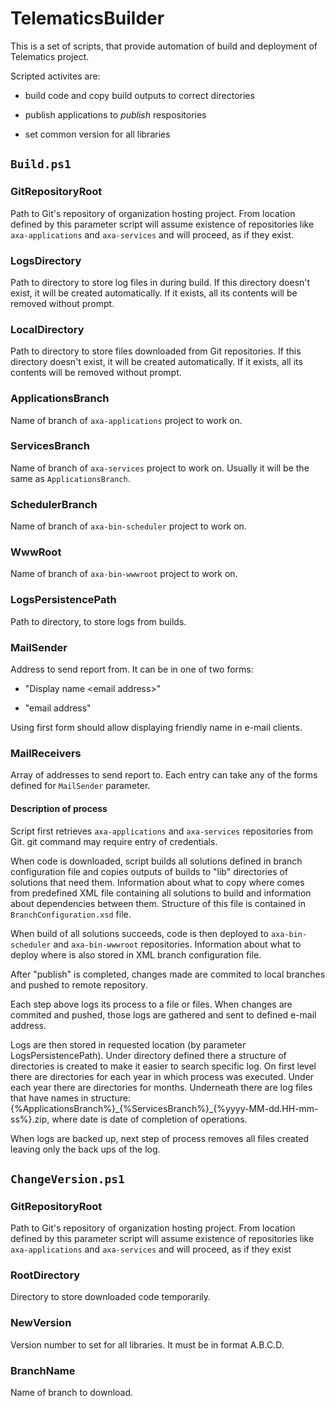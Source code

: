# TelematicsBuilder
This is a set of scripts, that provide automation of build and deployment of Telematics project.

Scripted activites are:

* build code and copy build outputs to correct directories

* publish applications to _publish_ respositories

* set common version for all libraries

## `Build.ps1`

### GitRepositoryRoot
Path to Git's repository of organization hosting project. From location defined by this parameter
script will assume existence of repositories like `axa-applications` and `axa-services` and will
proceed, as if they exist.

### LogsDirectory
Path to directory to store log files in during build. If this directory doesn't exist, it will be
created automatically. If it exists, all its contents will be removed without prompt.

### LocalDirectory
Path to directory to store files downloaded from Git repositories. If this directory doesn't exist,
it will be created automatically. If it exists, all its contents will be removed without prompt.

### ApplicationsBranch
Name of branch of `axa-applications` project to work on.

### ServicesBranch
Name of branch of `axa-services` project to work on. Usually it will be the same as
`ApplicationsBranch`.

### SchedulerBranch
Name of branch of `axa-bin-scheduler` project to work on.

### WwwRoot
Name of branch of `axa-bin-wwwroot` project to work on.

### LogsPersistencePath
Path to directory, to store logs from builds.

### MailSender
Address to send report from. It can be in one of two forms:

* "Display name &lt;email address&gt;"

* "email address"

Using first form should allow displaying friendly name in e-mail clients.

### MailReceivers
Array of addresses to send report to. Each entry can take any of the forms defined for `MailSender`
parameter.

#### Description of process
Script first retrieves `axa-applications` and `axa-services` repositories from Git. git command may
require entry of credentials.

When code is downloaded, script builds all solutions defined in branch configuration file  and
copies outputs of builds to "lib" directories of solutions that need them. Information about what to
copy where comes from predefined XML file containing all solutions to build and information about
dependencies between them. Structure of this file is contained in `BranchConfiguration.xsd` file.

When build of all solutions succeeds, code is then deployed to `axa-bin-scheduler` and
`axa-bin-wwwroot` repositories. Information about what to deploy where is also stored in XML branch
configuration file.

After "publish" is completed, changes made are commited to local branches and pushed to remote
repository.

Each step above logs its process to a file or files. When changes are commited and pushed, those
logs are gathered and sent to defined e-mail address.

Logs are then stored in requested location (by parameter LogsPersistencePath). Under directory
defined there a structure of directories is created to make it easier to search specific log. On
first level there are directories for each year in which process was executed. Under each year there
are directories for months. Underneath there are log files that have names in structure:
{%ApplicationsBranch%}\_{%ServicesBranch%}\_{%yyyy-MM-dd.HH-mm-ss%}.zip, where date is date of
completion of operations.

When logs are backed up, next step of process removes all files created leaving only the back ups 
of the log.

## `ChangeVersion.ps1`

### GitRepositoryRoot
Path to Git's repository of organization hosting project. From location defined by this parameter
script will assume existence of repositories like `axa-applications` and `axa-services` and will
proceed, as if they exist

### RootDirectory
Directory to store downloaded code temporarily.

### NewVersion
Version number to set for all libraries. It must be in format A.B.C.D.

### BranchName
Name of branch to download.